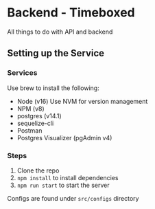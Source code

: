 # Backend - Timeboxed

All things to do with API and backend


## Setting up the Service

### Services

Use brew to install the following:

- Node (v16) Use NVM for version management
- NPM (v8)
- postgres (v14.1)
- sequelize-cli
- Postman
- Postgres Visualizer (pgAdmin v4)


### Steps

1. Clone the repo
1. `npm install` to install dependencies
1. `npm run start` to start the server

Configs are found under `src/configs` directory

